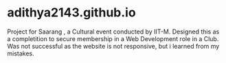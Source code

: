 # adithya2143.github.io

Project for Saarang , a Cultural event conducted by IIT-M. Designed this as a completition to secure membership in a Web Development role in a Club.
Was not successful as the website is not responsive, but i learned from my mistakes.
